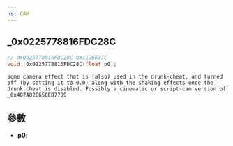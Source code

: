 ```yaml
---
ns: CAM
---
```

## _0x0225778816FDC28C

```c
// 0x0225778816FDC28C 0x1126E37C
void _0x0225778816FDC28C(float p0);
```

```
some camera effect that is (also) used in the drunk-cheat, and turned off (by setting it to 0.0) along with the shaking effects once the drunk cheat is disabled. Possibly a cinematic or script-cam version of _0x487A82C650EB7799  
```

## 參數
* **p0**: 

